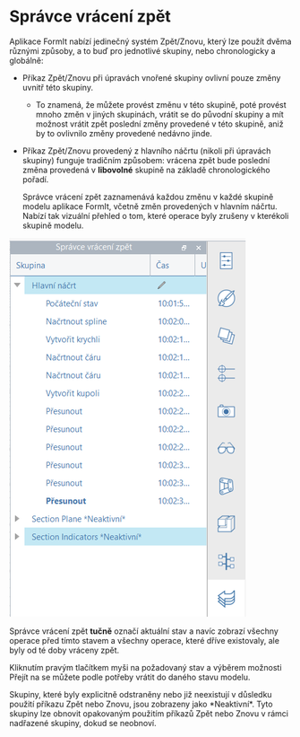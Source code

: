 # Správce vrácení zpět

Aplikace FormIt nabízí jedinečný systém Zpět/Znovu, který lze použít dvěma různými způsoby, a to buď pro jednotlivé skupiny, nebo chronologicky a globálně:

* Příkaz Zpět/Znovu při úpravách vnořené skupiny ovlivní pouze změny uvnitř této skupiny.
   * To znamená, že můžete provést změnu v této skupině, poté provést mnoho změn v jiných skupinách, vrátit se do původní skupiny a mít možnost vrátit zpět poslední změny provedené v této skupině, aniž by to ovlivnilo změny provedené nedávno jinde.
* Příkaz Zpět/Znovu provedený z hlavního náčrtu (nikoli při úpravách skupiny) funguje tradičním způsobem: vrácena zpět bude poslední změna provedená v **libovolné** skupině na základě chronologického pořadí.

   Správce vrácení zpět zaznamenává každou změnu v každé skupině modelu aplikace FormIt, včetně změn provedených v hlavním náčrtu. Nabízí tak vizuální přehled o tom, které operace byly zrušeny v kterékoli skupině modelu.

![](<../.gitbook/assets/undo-manager (1).png>)

Správce vrácení zpět **tučně** označí aktuální stav a navíc zobrazí všechny operace před tímto stavem a všechny operace, které dříve existovaly, ale byly od té doby vráceny zpět.

Kliknutím pravým tlačítkem myši na požadovaný stav a výběrem možnosti Přejít na se můžete podle potřeby vrátit do daného stavu modelu.

Skupiny, které byly explicitně odstraněny nebo již neexistují v důsledku použití příkazu Zpět nebo Znovu, jsou zobrazeny jako \*Neaktivní\*. Tyto skupiny lze obnovit opakovaným použitím příkazů Zpět nebo Znovu v rámci nadřazené skupiny, dokud se neobnoví.
